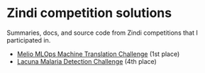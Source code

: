 # Zindi competition solutions

Summaries, docs, and source code from Zindi competitions that I participated in.

 - [Melio MLOps Machine Translation Challenge](https://github.com/stefan027/zindi-competitions/tree/main/melio_mlops_mt_challenge) (1st place)
 - [Lacuna Malaria Detection Challenge](https://github.com/stefan027/zindi-competitions/tree/main/lacuna_malaria_detection_challenge) (4th place)
